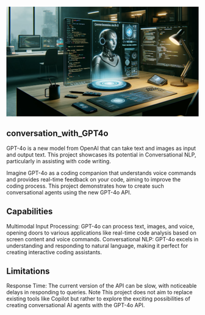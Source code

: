 ![GPT-4o Coding Assistant](https://github.com/TheStoneMX/conversation_with_GPT4o/blob/c3aacdc86a4130ba8e9840dc56ba3d94e4f2de66/MainImage.webp)

## conversation_with_GPT4o
GPT-4o is a new model from OpenAI that can take text and images as input and output text. This project showcases its potential in Conversational NLP, particularly in assisting with code writing.

Imagine GPT-4o as a coding companion that understands voice commands and provides real-time feedback on your code, aiming to improve the coding process. This project demonstrates how to create such conversational agents using the new GPT-4o API.

## Capabilities
Multimodal Input Processing: GPT-4o can process text, images, and voice, opening doors to various applications like real-time code analysis based on screen content and voice commands.
Conversational NLP: GPT-4o excels in understanding and responding to natural language, making it perfect for creating interactive coding assistants.

## Limitations
Response Time: The current version of the API can be slow, with noticeable delays in responding to queries.
Note
This project does not aim to replace existing tools like Copilot but rather to explore the exciting possibilities of creating conversational AI agents with the GPT-4o API.
